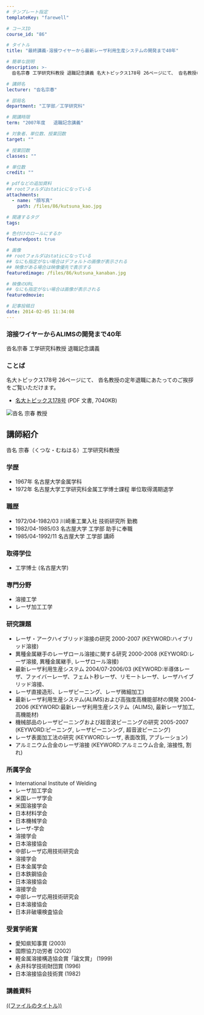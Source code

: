 ```yaml
---
# テンプレート指定
templateKey: "farewell"

# コースID
course_id: "86"

# タイトル
title: "最終講義-溶接ワイヤーから最新レーザ利用生産システムの開発まで40年"

# 簡単な説明
description: >-
  沓名宗春 工学研究科教授 退職記念講義 名大トピックス178号 26ページにて、 沓名教授の定年退職にあたってのご挨拶をご覧いただけます。   *...

# 講師名
lecturer: "沓名宗春"

# 部局名
department: "工学部／工学研究科"

# 開講時限
term: "2007年度	退職記念講義"

# 対象者、単位数、授業回数
target: ""

# 授業回数
classes: ""

# 単位数
credit: ""

# pdfなどの追加資料
## rootフォルダはstaticになっている
attachments: 
  - name: "顔写真" 
    path: /files/86/kutsuna_kao.jpg

# 関連するタグ
tags:

# 色付けのロールにするか
featuredpost: true

# 画像
## rootフォルダはstaticになっている
## なにも指定がない場合はデフォルトの画像が表示される
## 映像がある場合は映像優先で表示する
featuredimage: /files/86/kutsuna_kanaban.jpg

# 映像のURL
## なにも指定がない場合は画像が表示される
featuredmovie: 

# 記事投稿日
date: 2014-02-05 11:34:08
---
```


### 溶接ワイヤーからALIMSの開発まで40年

沓名宗春 工学研究科教授 退職記念講義

### ことば

名大トピックス178号 26ページにて、 沓名教授の定年退職にあたってのご挨拶をご覧いただけます。

* <a href="http://www.nagoya-u.ac.jp/about-nu/public-relations/publication/upload_images/no178.pdf" target="_blank">名大トピックス178号</a> (PDF 文書, 7040KB)


![沓名 宗春 教授](/files/86/kutsuna_kao.jpg) 
## 講師紹介

沓名 宗春（くつな・むねはる）工学研究科教授

### 学歴

* 1967年 名古屋大学金属学科
* 1972年 名古屋大学工学研究科金属工学博士課程 単位取得満期退学

### 職歴

* 1972/04-1982/03 川崎重工業入社 技術研究所 勤務
* 1982/04-1985/03 名古屋大学 工学部 助手に奉職
* 1985/04-1992/11 名古屋大学 工学部 講師

### 取得学位

* 工学博士 (名古屋大学)

### 専門分野

* 溶接工学
* レーザ加工工学

### 研究課題

* レーザ・アークハイブリッド溶接の研究 2000-2007 (KEYWORD:ハイブリッド溶接)
* 異種金属継手のレーザロール溶接に関する研究 2000-2008 (KEYWORD:レーザ溶接, 異種金属継手, レーザロール溶接)
* 最新レーザ利用生産システム 2004/07-2006/03 (KEYWORD:半導体レーザ、ファイバーレーザ、フェムト秒レーザ、リモートレーザ、レーザハイブリッド溶接、
* レーザ直接造形、レーザピーニング、レーザ微細加工)
* 最新レーザ利用生産システム(ALIMS)および高強度高機能部材の開発 2004-2006 (KEYWORD:最新レーザ利用生産システム（ALIMS), 最新レーザ加工, 高機能材)
* 機械部品のレーザピーニングおよび超音波ピーニングの研究 2005-2007 (KEYWORD:ピーニング, レーザピーニンング, 超音波ピーニング)
* レーザ表面加工法の研究 (KEYWORD:レーザ, 表面改質, アブレーション)
* アルミニウム合金のレーザ溶接 (KEYWORD:アルミニウム合金, 溶接性, 割れ)</ul>
### 所属学会

* International Institute of Welding
* レーザ加工学会
* 米国レーザ学会
* 米国溶接学会
* 日本材料学会
* 日本機械学会
* レーザ-学会
* 溶接学会
* 日本溶接協会
* 中部レーザ応用技術研究会
* 溶接学会
* 日本金属学会
* 日本鉄鋼協会
* 日本溶接協会
* 溶接学会
* 中部レーザ応用技術研究会
* 日本溶接協会
* 日本非破壊検査協会
### 受賞学術賞

* 愛知県知事賞 (2003)
* 国際協力功労者 (2002)
* 軽金属溶接構造協会賞「論文賞」 (1999)
* 永井科学技術財団賞 (1996)
* 日本溶接協会技術賞 (1982)


### 講義資料

[((ファイルのタイトル))](/files/86/((ファイル名))) 

